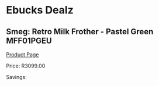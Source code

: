 
# Ebucks Dealz
## Smeg: Retro Milk Frother - Pastel Green MFF01PGEU
[Product Page](https://www.ebucks.com/web/shop/productSelected.do?prodId=1169613293&catId=1196428103)

Price: R3099.00

Savings: 


	